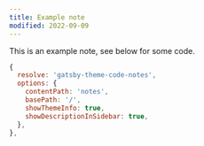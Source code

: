 ```yaml
---
title: Example note
modified: 2022-09-09
---
```


This is an example note, see below for some code.

```javascript
{
  resolve: 'gatsby-theme-code-notes',
  options: {
    contentPath: 'notes',
    basePath: '/',
    showThemeInfo: true,
    showDescriptionInSidebar: true,
  },
},
```
